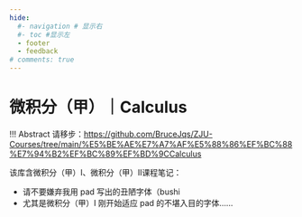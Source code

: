 ```yaml
---
hide:
  #- navigation # 显示右
  #- toc #显示左
  - footer
  - feedback
# comments: true
---  
```


# 微积分（甲）｜Calculus

!!! Abstract 
    请移步：https://github.com/BruceJqs/ZJU-Courses/tree/main/%E5%BE%AE%E7%A7%AF%E5%88%86%EF%BC%88%E7%94%B2%EF%BC%89%EF%BD%9CCalculus

该库含微积分（甲）I、微积分（甲）II课程笔记：

- 请不要嫌弃我用 pad 写出的丑陋字体（bushi
- 尤其是微积分（甲）I 刚开始适应 pad 的不堪入目的字体……